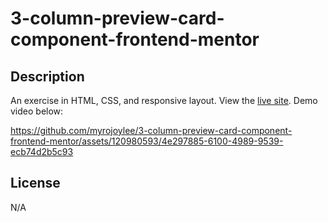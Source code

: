 # 3-column-preview-card-component-frontend-mentor

## Description

An exercise in HTML, CSS, and responsive layout. View the [live site](https://myrojoylee.github.io/3-column-preview-card-component-frontend-mentor/). Demo video below:

https://github.com/myrojoylee/3-column-preview-card-component-frontend-mentor/assets/120980593/4e297885-6100-4989-9539-ecb74d2b5c93

## License

N/A
